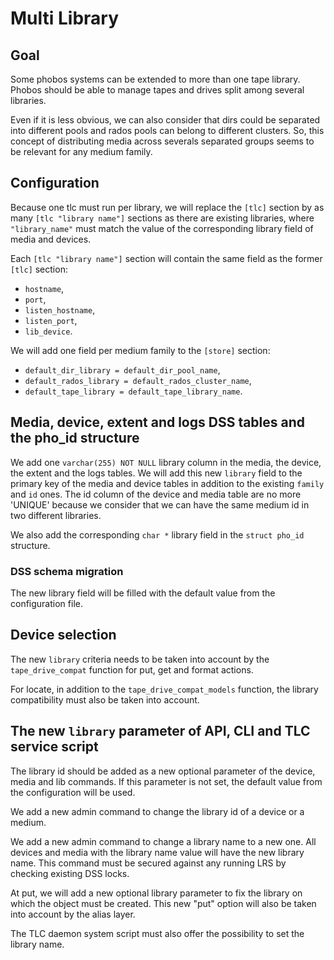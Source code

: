 # Multi Library

## Goal
Some phobos systems can be extended to more than one tape library. Phobos
should be able to manage tapes and drives split among several libraries.

Even if it is less obvious, we can also consider that dirs could be separated
into different pools and rados pools can belong to different clusters. So, this
concept of distributing media across severals separated groups seems to be
relevant for any medium family.

## Configuration
Because one tlc must run per library, we will replace the `[tlc]` section by as
many `[tlc "library name"]` sections as there are existing libraries, where
`"library_name"` must match the value of the corresponding library field of
media and devices.

Each `[tlc "library name"]` section will contain the same field as the
former `[tlc]` section:
- `hostname`,
- `port`,
- `listen_hostname`,
- `listen_port`,
- `lib_device`.

We will add one field per medium family to the `[store]` section:
- `default_dir_library = default_dir_pool_name`,
- `default_rados_library = default_rados_cluster_name`,
- `default_tape_library = default_tape_library_name`.

## Media, device, extent and logs DSS tables and the pho_id structure
We add one `varchar(255) NOT NULL` library column in the media, the device,
the extent and the logs tables. We will add this new `library` field to the
primary key of the media and device tables in addition to the existing
`family` and `id` ones. The id column of the device and media table are no more
'UNIQUE' because we consider that we can have the same medium id in two
different libraries.


We also add the corresponding `char *` library field in the `struct pho_id`
structure.

### DSS schema migration
The new library field will be filled with the default value from the
configuration file.

## Device selection
The new `library` criteria needs to be taken into account by the
`tape_drive_compat` function for put, get and format actions.

For locate, in addition to the `tape_drive_compat_models` function, the library
compatibility must also be taken into account.

## The new `library` parameter of API, CLI and TLC service script

The library id should be added as a new optional parameter of the device, media
and lib commands. If this parameter is not set, the default value from the
configuration will be used.

We add a new admin command to change the library id of a device or a medium.

We add a new admin command to change a library name to a new one. All devices
and media with the library name value will have the new library name. This
command must be secured against any running LRS by checking existing DSS locks.

At put, we will add a new optional library parameter to fix the library on
which the object must be created. This new "put" option will also be taken into
account by the alias layer.

The TLC daemon system script must also offer the possibility to set the library
name.
